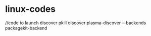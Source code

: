 # linux-codes

//code to launch discover 
pkill discover
plasma-discover --backends packagekit-backend
